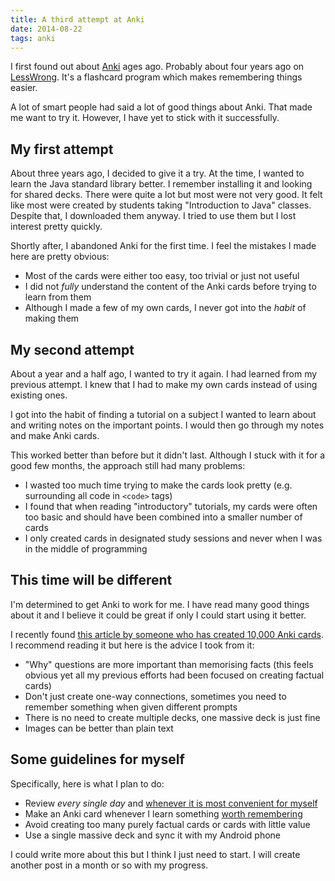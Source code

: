 ```yaml
---
title: A third attempt at Anki
date: 2014-08-22
tags: anki
---
```


I first found out about [Anki](http://ankisrs.net/) ages ago. Probably about four years ago on [LessWrong](http://wiki.lesswrong.com/wiki/Spaced_repetition). It's a flashcard program which makes remembering things easier. 

A lot of smart people had said a lot of good things about Anki. That made me want to try it. However, I have yet to stick with it successfully. 

<!--more-->

## My first attempt

About three years ago, I decided to give it a try. At the time, I wanted to learn the Java standard library better. I remember installing it and looking for shared decks. There were quite a lot but most were not very good. It felt like most were created by students taking "Introduction to Java" classes. Despite that, I downloaded them anyway. I tried to use them but I lost interest pretty quickly.

Shortly after, I abandoned Anki for the first time. I feel the mistakes I made here are pretty obvious:

- Most of the cards were either too easy, too trivial or just not useful
- I did not *fully* understand the content of the Anki cards before trying to learn from them
- Although I made a few of my own cards, I never got into the *habit* of making them

## My second attempt

About a year and a half ago, I wanted to try it again. I had learned from my previous attempt. I knew that I had to make my own cards instead of using existing ones. 

I got into the habit of finding a tutorial on a subject I wanted to learn about and writing notes on the important points. I would then go through my notes and make Anki cards. 

This worked better than before but it didn't last. Although I stuck with it for a good few months, the approach still had many problems:

- I wasted too much time trying to make the cards look pretty (e.g. surrounding all code in `<code>` tags)
- I found that when reading "introductory" tutorials, my cards were often too basic and should have been combined into a smaller number of cards
- I only created cards in designated study sessions and never when I was in the middle of programming

## This time will be different

I'm determined to get Anki to work for me. I have read many good things about it and I believe it could be great if only I could start using it better. 

I recently found [this article by someone who has created 10,000 Anki cards](http://rs.io/2014/04/05/Anki-10000-cards-later.html). I recommend reading it but here is the advice I took from it:

- "Why" questions are more important than memorising facts (this feels obvious yet all my previous efforts had been focused on creating factual cards)
- Don't just create one-way connections, sometimes you need to remember something when given different prompts
- There is no need to create multiple decks, one massive deck is just fine
- Images can be better than plain text

## Some guidelines for myself

Specifically, here is what I plan to do:

- Review *every single day* and [whenever it is most convenient for myself](http://www.gwern.net/Spaced%20repetition#when-to-review)
- Make an Anki card whenever I learn something [worth remembering](http://www.gwern.net/Spaced%20repetition#how-much-to-add)
- Avoid creating too many purely factual cards or cards with little value
- Use a single massive deck and sync it with my Android phone

I could write more about this but I think I just need to start. I will create another post in a month or so with my progress. 
